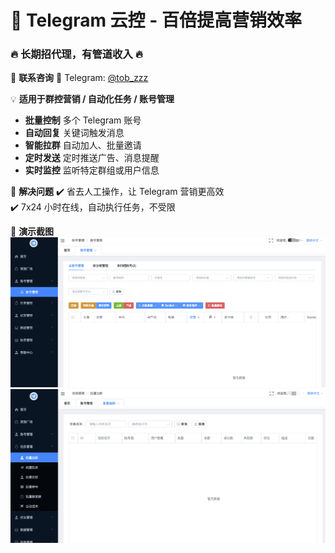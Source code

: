 # 🚀 Telegram 云控 - 百倍提高营销效率

### 🔥 长期招代理，有管道收入 🔥
💬 **联系咨询**
📩 Telegram: [@tob_zzz](https://t.me/tob_zzz)


💡 **适用于群控营销 / 自动化任务 / 账号管理**
- **批量控制** 多个 Telegram 账号  
- **自动回复** 关键词触发消息  
- **智能拉群** 自动加人、批量邀请  
- **定时发送** 定时推送广告、消息提醒  
- **实时监控** 监听特定群组或用户信息  

🎯 **解决问题**
✔️ 省去人工操作，让 Telegram 营销更高效  
✔️ 7x24 小时在线，自动执行任务，不受限  

📌 **演示截图**
![演示](./images/1.png)
![演示](./images/2.png)
